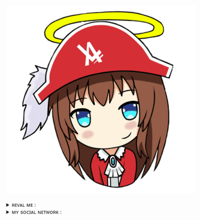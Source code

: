 <h1 align = "center"><img src = "logo.gif" align = "center"></h1>
<details>
<summary>ʀᴇᴠᴀʟ ᴍᴇ : </summary>
  
###### ᴛʜɪs ʟɪʙʀᴀʀʏ ɪs ᴅᴇsɪɢɴᴇᴅ ᴛᴏ ᴡᴏʀᴋ ᴡɪᴛʜ ᴀᴘɪ ᴀɴɪʟɪʙʀɪᴀ/϶ᴛᴀ бибᴧиоᴛᴇᴋᴀ ᴨᴩᴇднᴀзнᴀчᴇнᴀ дᴧя ᴩᴀбоᴛы ᴄ ᴀᴨи ᴀниᴧибᴩии.
###### ᴛʜᴇsᴇ ᴀʀᴇ ᴀʟʟ ᴛʜᴇ ǫᴜᴇʀɪᴇs ᴛʜᴀᴛ ɪ ᴡᴀs ᴀʙʟᴇ ᴛᴏ ᴄᴏʟʟᴇᴄᴛ ꜰʀᴏᴍ ᴛʜᴇ sɪᴛᴇ/϶ᴛо ʙᴄᴇ зᴀᴨᴩоᴄы ᴋоᴛоᴩыᴇ я ᴄʍоᴦ ᴄобᴩᴀᴛь ᴄ ᴄᴀйᴛᴀ

###### example/Пример :

```py3
from anilibria import Anilibria

Anilibria.login(email = 'your_email@gmail.com', password = 'your_password')
print(Anilibria.get_random_anime())
Anilibria.set_new_password(old_password = 'your_password', new_password = 'my_password')
Anilibria.logout()
```
</details>

<details>
<summary>ᴍʏ sᴏᴄɪᴀʟ ɴᴇᴛᴡᴏʀᴋ : </summary>
<br>
<a href = "https://t.me/Proxy1Mistake" target="_blank">
<img src = "https://img.shields.io/badge/ᴛᴇʟᴇɢʀᴀᴍ-92000a?logo=telegram&logoColor=FFFFFF&labelColor=000000">
<a href = "https://discordapp.com/users/875370793100533862/" target="_blank">
<img src = "https://img.shields.io/badge/ᴅɪsᴄᴏʀᴅ-92000a?logo=discord&logoColor=FFFFFF&labelColor=000000">
</br>
</details>

